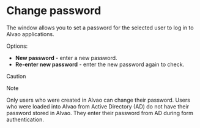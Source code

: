 # Change password
  
The window allows you to set a password for the selected user to log in to Alvao applications.
  
Options:

- **New password** - enter a new password.
- **Re-enter new password** - enter the new password again to check.

> [!CAUTION]
> 

> [!NOTE]
> Only users who were created in Alvao can change their password.  Users who were loaded into Alvao from Active Directory (AD) do not have their password stored in Alvao.  They enter their password from AD during form authentication.
